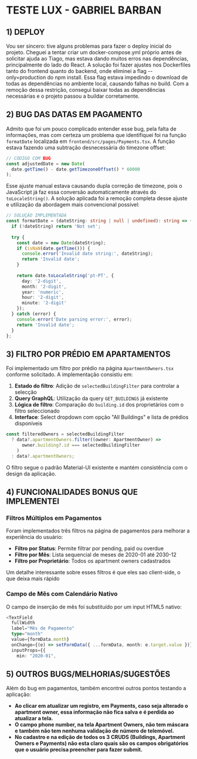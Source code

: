 # TESTE LUX - GABRIEL BARBAN

## 1) DEPLOY

Vou ser sincero: tive alguns problemas para fazer o deploy inicial do projeto. Cheguei a tentar criar um docker-compose.yml próprio antes de solicitar ajuda ao Tiago, mas estava dando muitos erros nas dependências, principalmente do lado do React.
A solução foi fazer ajustes nos Dockerfiles tanto do frontend quanto do backend, onde eliminei a flag --only=production do npm install. Essa flag estava impedindo o download de todas as dependências no ambiente local, causando falhas no build. Com a remoção dessa restrição, consegui baixar todas as dependências necessárias e o projeto passou a buildar corretamente.

## 2) BUG DAS DATAS EM PAGAMENTO

Admito que foi um pouco complicado entender esse bug, pela falta de informações, mas com certeza um problema que identifiquei foi na função `formatDate` localizada em `frontend/src/pages/Payments.tsx`. A função estava fazendo uma subtração desnecessária do timezone offset:

```typescript
// CÓDIGO COM BUG
const adjustedDate = new Date(
  date.getTime() - date.getTimezoneOffset() * 60000
);
```

Esse ajuste manual estava causando dupla correção de timezone, pois o JavaScript já faz essa conversão automaticamente através do `toLocaleString()`. A solução aplicada foi a remoção completa desse ajuste e utilização da abordagem mais convencional possível:

```typescript
// SOLUÇÃO IMPLEMENTADA
const formatDate = (dateString: string | null | undefined): string => {
  if (!dateString) return 'Not set';
  
  try {
    const date = new Date(dateString);
    if (isNaN(date.getTime())) {
      console.error('Invalid date string:', dateString);
      return 'Invalid date';
    }
    
    return date.toLocaleString('pt-PT', {
      day: '2-digit',
      month: '2-digit', 
      year: 'numeric',
      hour: '2-digit',
      minute: '2-digit'
    });
  } catch (error) {
    console.error('Date parsing error:', error);
    return 'Invalid date';
  }
};
```

## 3) FILTRO POR PRÉDIO EM APARTAMENTOS

Foi implementado um filtro por prédio na página `ApartmentOwners.tsx` conforme solicitado. A implementação consistiu em:

1. **Estado do filtro**: Adição de `selectedBuildingFilter` para controlar a selecção
2. **Query GraphQL**: Utilização da query `GET_BUILDINGS` já existente
3. **Lógica de filtro**: Comparação do `building.id` dos proprietários com o filtro seleccionado
4. **Interface**: Select dropdown com opção "All Buildings" e lista de prédios disponíveis

```typescript
const filteredOwners = selectedBuildingFilter 
  ? data?.apartmentOwners.filter((owner: ApartmentOwner) => 
      owner.building?.id === selectedBuildingFilter
    )
  : data?.apartmentOwners;
```

O filtro segue o padrão Material-UI existente e mantém consistência com o design da aplicação.

## 4) FUNCIONALIDADES BONUS QUE IMPLEMENTEI

### Filtros Múltiplos em Pagamentos

Foram implementados três filtros na página de pagamentos para melhorar a experiência do usuário:

- **Filtro por Status**: Permite filtrar por pending, paid ou overdue
- **Filtro por Mês**: Lista sequencial de meses de 2020-01 até 2030-12
- **Filtro por Proprietário**: Todos os apartment owners cadastrados

Um detalhe interessante sobre esses filtros é que eles sao client-side, o que deixa mais rápido

### Campo de Mês com Calendário Nativo

O campo de inserção de mês foi substituído por um input HTML5 nativo:

```typescript
<TextField
  fullWidth
  label="Mês de Pagamento"
  type="month"
  value={formData.month}
  onChange={(e) => setFormData({ ...formData, month: e.target.value })}
  inputProps={{
    min: "2020-01",
```

## 5) OUTROS BUGS/MELHORIAS/SUGESTÕES

Além do bug em pagamentos, também encontrei outros pontos testando a aplicação:

- **Ao clicar em atualizar um registro, em Payments, caso seja alterado o apartment owner, essa informação não fica salva e é perdida ao atualizar a tela.**
- **O campo phone number, na tela Apartment Owners, não tem máscara e também não tem nenhuma validação de número de telemóvel.**
- **No cadastro e na edição de todos os 3 CRUDS (Buildings, Apartment Owners e Payments) não esta claro quais são os campos obrigatórios que o usuário precisa preencher para fazer submit.**


